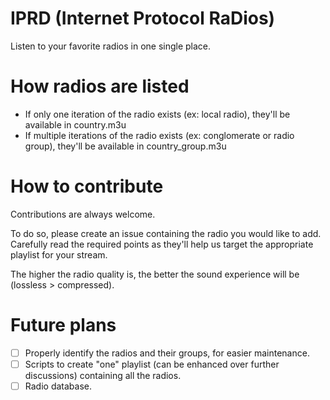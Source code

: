 # IPRD (Internet Protocol RaDios)
Listen to your favorite radios in one single place.

# How radios are listed

- If only one iteration of the radio exists (ex: local radio), they'll be available in country.m3u
- If multiple iterations of the radio exists (ex: conglomerate or radio group), they'll be available in country_group.m3u

# How to contribute

Contributions are always welcome.

To do so, please create an issue containing the radio you would like to add. 
Carefully read the required points as they'll help us target the appropriate playlist for your stream.

The higher the radio quality is, the better the sound experience will be (lossless > compressed).

# Future plans

- [ ] Properly identify the radios and their groups, for easier maintenance.
- [ ] Scripts to create "one" playlist (can be enhanced over further discussions) containing all the radios.
- [ ] Radio database.